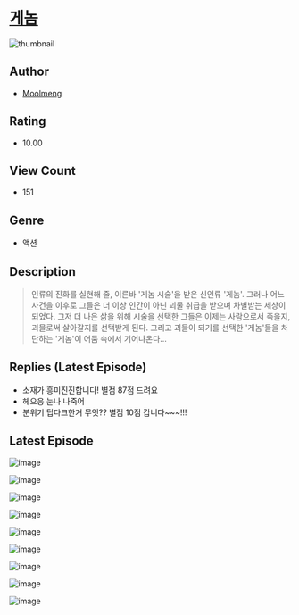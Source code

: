# [게놈](https://comic.naver.com/bestChallenge/list?titleId=810308)
![thumbnail](https://image-comic.pstatic.net/user_contents_data/challenge_comic/2023/05/23/upload_3616724967970912563_480x623.jpeg)

## Author
- [Moolmeng](https://comic.naver.com/artistTitle?id=366864)

## Rating
- 10.00

## View Count
- 151

## Genre
- 액션

## Description
> 인류의 진화를 실현해 줄, 이른바 '게놈 시술'을 받은 신인류 '게놈'. 그러나 어느 사건을 이후로 그들은 더 이상 인간이 아닌 괴물 취급을 받으며 차별받는 세상이 되었다. 그저 더 나은 삶을 위해 시술을 선택한 그들은 이제는 사람으로서 죽을지, 괴물로써 살아갈지를 선택받게 된다. 그리고 괴물이 되기를 선택한 '게놈'들을 처단하는 '게놈'이 어둠 속에서 기어나온다...

## Replies (Latest Episode)
- 소재가 흥미진진합니다! 별점 87점 드려요
- 헤으응 눈나 나죽어
- 분위기 딥다크한거 무엇?? 별점 10점 갑니다~~~!!!

## Latest Episode
![image](https://image-comic.pstatic.net/user_contents_data/challenge_comic/2023/05/23/366864/upload_3835206715963749986.jpeg)

![image](https://image-comic.pstatic.net/user_contents_data/challenge_comic/2023/05/23/366864/upload_3688558292476585574.jpeg)

![image](https://image-comic.pstatic.net/user_contents_data/challenge_comic/2023/05/23/366864/upload_7292847554670178616.jpeg)

![image](https://image-comic.pstatic.net/user_contents_data/challenge_comic/2023/05/23/366864/upload_3847820343355335780.jpeg)

![image](https://image-comic.pstatic.net/user_contents_data/challenge_comic/2023/05/23/366864/upload_7292284617588160869.jpeg)

![image](https://image-comic.pstatic.net/user_contents_data/challenge_comic/2023/05/23/366864/upload_4122256246557784417.jpeg)

![image](https://image-comic.pstatic.net/user_contents_data/challenge_comic/2023/05/23/366864/upload_3977578302610223154.jpeg)

![image](https://image-comic.pstatic.net/user_contents_data/challenge_comic/2023/05/23/366864/upload_3688511008409859635.jpeg)

![image](https://image-comic.pstatic.net/user_contents_data/challenge_comic/2023/05/23/366864/upload_7148394807837417785.jpeg)
